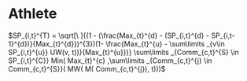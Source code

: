 # Athlete
$SP_{i,t}^{T} = \sqrt[\ ]{(1 - (\frac{Max_{t}^{d} - (SP_{i,t}^{d} - SP_{i,t-1}^{d})}{Max_{t}^{d}})^{3})(1- \frac{Max_{t}^{u} - \sum\limits _{v\in SP_{i,t}^{u}} UW(v, t))}{Max_{t}^{u}})} \sum\limits _{Comm_{c,t}^{S} \in SP_{i,t}^{C}} Min( Max_{t}^{c} ,\sum\limits _{Comm_{c,t}^{j} \in Comm_{c,t}^{S}}( MW( M( Comm_{c,t}^{j}), t)))$

